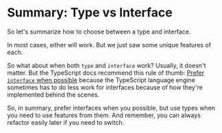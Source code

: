 # Summary: Type vs Interface

So let's summarize how to choose between a type and interface.

In most cases, either will work. But we just saw some unique features of each.

So what about when both `type` and `interface` work? Usually, it doesn't matter. But the TypeScript docs recommend this rule of thumb: [Prefer `interface` when possible](https://www.typescriptlang.org/docs/handbook/2/everyday-types.html#differences-between-type-aliases-and-interfaces:~:text=If%20you%20would%20like%20a%20heuristic%2C%20use%20interface%20until%20you%20need%20to%20use%20features%20from%20type) because the TypeScript language engine sometimes has to do less work for interfaces because of how they're implemented behind the scenes.

So, in summary, prefer interfaces when you possible, but use types when you need to use features from them. And remember, you can always refactor easily later if you need to switch.
